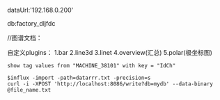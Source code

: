 

dataUrl:'192.168.0.200'

db:factory_dljfdc

//图谱文档：

自定义plugins：
	1.bar
	2.line3d
	3.linet
	4.overview(汇总)
	5.polar(极坐标图)


	show tag values from "MACHINE_38101" with key = "IdCh"

	$influx -import -path=datarrr.txt -precision=s
	curl -i -XPOST 'http://localhost:8086/write?db=mydb' --data-binary @file_name.txt